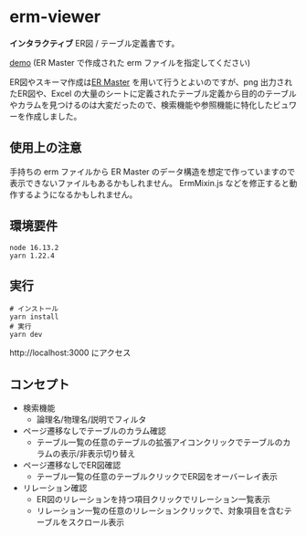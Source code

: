 # erm-viewer
**インタラクティブ** ER図 / テーブル定義書です。

[demo](https://github.com/kaku3/erm-viewer/dist)
(ER Master で作成された erm ファイルを指定してください)

ER図やスキーマ作成は[ER Master](http://ermaster.sourceforge.net/index_ja.html) を用いて行うとよいのですが、png 出力されたER図や、Excel の大量のシートに定義されたテーブル定義から目的のテーブルやカラムを見つけるのは大変だったので、検索機能や参照機能に特化したビュワーを作成しました。

## 使用上の注意

手持ちの erm ファイルから ER Master のデータ構造を想定で作っていますので表示できないファイルもあるかもしれません。
ErmMixin.js などを修正すると動作するようになるかもしれません。


## 環境要件

```
node 16.13.2
yarn 1.22.4
```

## 実行

```
# インストール
yarn install
# 実行
yarn dev
```

http://localhost:3000 にアクセス


## コンセプト

- 検索機能
  - 論理名/物理名/説明でフィルタ
- ページ遷移なしでテーブルのカラム確認
  - テーブル一覧の任意のテーブルの拡張アイコンクリックでテーブルのカラムの表示/非表示切り替え
- ページ遷移なしでER図確認
  - テーブル一覧の任意のテーブルクリックでER図をオーバーレイ表示
- リレーション確認
  - ER図のリレーションを持つ項目クリックでリレーション一覧表示
  - リレーション一覧の任意のリレーションクリックで、対象項目を含むテーブルをスクロール表示

